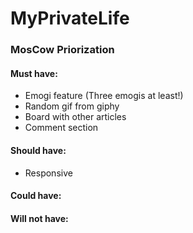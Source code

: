 # MyPrivateLife

### MosCow Priorization
#### Must have:
  - Emogi feature (Three emogis at least!)
  - Random gif from giphy
  - Board with other articles
  - Comment section
  
#### Should have:
  - Responsive

#### Could have:

#### Will not have:



